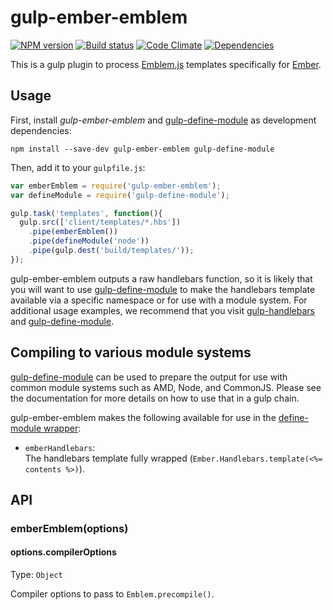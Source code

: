 # gulp-ember-emblem

[![NPM version][npm-image]][npm-url] [![Build status][travis-image]][travis-url] [![Code Climate][codeclimate-image]][codeclimate-url] [![Dependencies][david-image]][david-url]


This is a gulp plugin to process [Emblem.js](http://emblemjs.com) templates specifically for [Ember](http://emberjs.com/).

## Usage

First, install _gulp-ember-emblem_ and [gulp-define-module] as development dependencies:

```shell
npm install --save-dev gulp-ember-emblem gulp-define-module
```

Then, add it to your `gulpfile.js`:

```javascript
var emberEmblem = require('gulp-ember-emblem');
var defineModule = require('gulp-define-module');

gulp.task('templates', function(){
  gulp.src(['client/templates/*.hbs'])
    .pipe(emberEmblem())
    .pipe(defineModule('node'))
    .pipe(gulp.dest('build/templates/'));
});
```

gulp-ember-emblem outputs a raw handlebars function, so it is likely that you will want to use [gulp-define-module] to make the handlebars template available via a specific namespace or for use with a module system. For additional usage examples, we recommend that you visit [gulp-handlebars] and [gulp-define-module].


## Compiling to various module systems

[gulp-define-module] can be used to prepare the output for use with common module systems such as AMD, Node, and CommonJS. Please see the documentation for more details on how to use that in a gulp chain.

gulp-ember-emblem makes the following available for use in the [define-module wrapper](https://github.com/wbyoung/gulp-define-module#optionswrapper):

 - `emberHandlebars`:  
   The handlebars template fully wrapped (`Ember.Handlebars.template(<%= contents %>)`).


## API

### emberEmblem(options)

#### options.compilerOptions
Type: `Object`

Compiler options to pass to `Emblem.precompile()`.


[travis-url]: http://travis-ci.org/wbyoung/gulp-ember-emblem
[travis-image]: https://secure.travis-ci.org/wbyoung/gulp-ember-emblem.png?branch=master
[npm-url]: https://npmjs.org/package/gulp-ember-emblem
[npm-image]: https://badge.fury.io/js/gulp-ember-emblem.png
[codeclimate-image]: https://codeclimate.com/github/wbyoung/gulp-ember-emblem.png
[codeclimate-url]: https://codeclimate.com/github/wbyoung/gulp-ember-emblem
[david-image]: https://david-dm.org/wbyoung/gulp-ember-emblem.png?theme=shields.io
[david-url]: https://david-dm.org/wbyoung/gulp-ember-emblem

[gulp-define-module]: https://github.com/wbyoung/gulp-define-module
[gulp-handlebars]: https://github.com/lazd/gulp-handlebars
